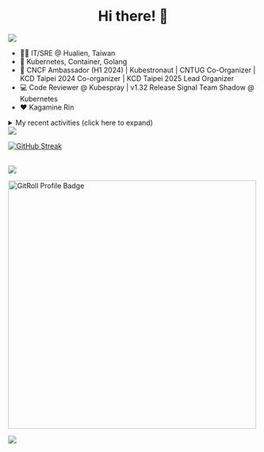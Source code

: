<div align="center">
  <h1>Hi there! 👋</h1>
</div>

![](https://komarev.com/ghpvc/?username=tico88612&color=brightgreen&style=for-the-badge)

- 🧑‍💻 IT/SRE @ Hualien, Taiwan
- 🐳 Kubernetes, Container, Golang
- 🤝 CNCF Ambassador (H1 2024) | Kubestronaut | CNTUG Co-Organizer | KCD Taipei 2024 Co-organizer | KCD Taipei 2025 Lead Organizer
- 💻 Code Reviewer @ Kubespray | v1.32 Release Signal Team Shadow @ Kubernetes
- ❤️ Kagamine Rin

<details>
  <summary>My recent activities (click here to expand)</summary>

  #### 👷 Check out what I'm currently working on
  
  - [kubernetes-sigs/cloud-provider-kind](https://github.com/kubernetes-sigs/cloud-provider-kind) - Cloud provider for KIND clusters (1 day ago)
  - [Homebrew/homebrew-core](https://github.com/Homebrew/homebrew-core) - 🍻 Default formulae for the missing package manager for macOS (or Linux) (4 days ago)
  - [cncf/k8s-conformance](https://github.com/cncf/k8s-conformance) - 🧪CNCF K8s Conformance Working Group (5 days ago)
  - [kubernetes-sigs/kubespray](https://github.com/kubernetes-sigs/kubespray) - Deploy a Production Ready Kubernetes Cluster (3 weeks ago)
  - [scist-tw/wc_scoreboard](https://github.com/scist-tw/wc_scoreboard) -  (1 month ago)
  - [cloud-native-taiwan/kcd-taipei-2025](https://github.com/cloud-native-taiwan/kcd-taipei-2025) -  (1 month ago)
  - [cloud-native-taiwan/Infra-Labs-Docs](https://github.com/cloud-native-taiwan/Infra-Labs-Docs) - Documentation for Cloud Native Taiwan Infra Labs (1 month ago)
  - [cncf/people](https://github.com/cncf/people) - Stores the data that will populate the various people listings on cncf.io (1 month ago)
  - [coredns/deployment](https://github.com/coredns/deployment) - Scripts, utilities, and examples for deploying CoreDNS. (3 months ago)
  - [kubernetes/test-infra](https://github.com/kubernetes/test-infra) - Test infrastructure for the Kubernetes project. (5 months ago)

  #### 🌱 My latest projects
  
  - [tico88612/blog-comments](https://github.com/tico88612/blog-comments) - 
  - [tico88612/get-real-ip](https://github.com/tico88612/get-real-ip) - 
  - [tico88612/podman-monitor-workshop](https://github.com/tico88612/podman-monitor-workshop) - 
  - [tico88612/cicd-hexo-blog-pages](https://github.com/tico88612/cicd-hexo-blog-pages) - 以 Hexo Blog 撰寫 CI/CD Pipeline 網頁
  - [tico88612/cicd-hexo-blog-template](https://github.com/tico88612/cicd-hexo-blog-template) - 以 Hexo Blog 撰寫 CI/CD Pipeline 模板
  - [tico88612/butter-toast-cup-2023](https://github.com/tico88612/butter-toast-cup-2023) - 奶油吐司杯 2023 分數計算機
  - [tico88612/cms-docker](https://github.com/tico88612/cms-docker) - Contest Management System v1.5.dev0 Docker Version
  - [tico88612/network-security-final](https://github.com/tico88612/network-security-final) - 
  - [tico88612/docker-init.engineer](https://github.com/tico88612/docker-init.engineer) - 純靠北工程師 Docker 架設版
  - [tico88612/kantai-teachme.tw](https://github.com/tico88612/kantai-teachme.tw) - 

  #### 🔭 Latest releases I've contributed to
  
  - [metal3-io/cluster-api-provider-metal3](https://github.com/metal3-io/cluster-api-provider-metal3) ([v1.8.5](https://github.com/metal3-io/cluster-api-provider-metal3/releases/tag/v1.8.5), today) - Metal³ integration with https://github.com/kubernetes-sigs/cluster-api
  - [metal3-io/ip-address-manager](https://github.com/metal3-io/ip-address-manager) ([v1.8.4](https://github.com/metal3-io/ip-address-manager/releases/tag/v1.8.4), 1 day ago) - IP address Manager for Cluster API Provider Metal3
  - [jaegertracing/jaeger-ui](https://github.com/jaegertracing/jaeger-ui) ([v1.66.0](https://github.com/jaegertracing/jaeger-ui/releases/tag/v1.66.0), 1 day ago) - Web UI for Jaeger
  - [backstage/backstage](https://github.com/backstage/backstage) ([v1.36.0-next.2](https://github.com/backstage/backstage/releases/tag/v1.36.0-next.2), 2 days ago) - Backstage is an open framework for building developer portals
  - [meshery/meshery](https://github.com/meshery/meshery) ([v0.8.26](https://github.com/meshery/meshery/releases/tag/v0.8.26), 3 days ago) - Meshery, the cloud native manager
  - [kubeflow/training-operator](https://github.com/kubeflow/training-operator) ([v1.9.0](https://github.com/kubeflow/training-operator/releases/tag/v1.9.0), 1 week ago) - Distributed ML Training and Fine-Tuning on Kubernetes
  - [etcd-io/etcd](https://github.com/etcd-io/etcd) ([v3.5.18](https://github.com/etcd-io/etcd/releases/tag/v3.5.18), 1 week ago) - Distributed reliable key-value store for the most critical data of a distributed system
  - [HunterPie/localization](https://github.com/HunterPie/localization) ([1.0.35](https://github.com/HunterPie/localization/releases/tag/1.0.35), 2 weeks ago) - Localization repository for HunterPie&#39;s client
  - [kubernetes-sigs/cloud-provider-kind](https://github.com/kubernetes-sigs/cloud-provider-kind) ([v0.5.0](https://github.com/kubernetes-sigs/cloud-provider-kind/releases/tag/v0.5.0), 3 weeks ago) - Cloud provider for KIND clusters
  - [projectcontour/contour](https://github.com/projectcontour/contour) ([v1.30.2](https://github.com/projectcontour/contour/releases/tag/v1.30.2), 3 weeks ago) - Contour is a Kubernetes ingress controller using Envoy proxy.

  #### 🔨 My recent Pull Requests
  
  - [Update install description in README.md](https://github.com/kubernetes-sigs/cloud-provider-kind/pull/209) on [kubernetes-sigs/cloud-provider-kind](https://github.com/kubernetes-sigs/cloud-provider-kind) (1 day ago)
  - [cloud-provider-kind 0.5.0 (new formula)](https://github.com/Homebrew/homebrew-core/pull/206262) on [Homebrew/homebrew-core](https://github.com/Homebrew/homebrew-core) (5 days ago)
  - [[WIP] Bump Ansible to 10.7.0 &amp; Deprecate RHEL8-based tests](https://github.com/kubernetes-sigs/kubespray/pull/11924) on [kubernetes-sigs/kubespray](https://github.com/kubernetes-sigs/kubespray) (1 week ago)
  - [Conformance results for v1.31/kubespray](https://github.com/cncf/k8s-conformance/pull/3584) on [cncf/k8s-conformance](https://github.com/cncf/k8s-conformance) (1 week ago)
  - [Cleanup OWNERS files in each folders](https://github.com/kubernetes-sigs/kubespray/pull/11892) on [kubernetes-sigs/kubespray](https://github.com/kubernetes-sigs/kubespray) (3 weeks ago)
  - [Add `manual` option to the `external_cloud_provider` variable](https://github.com/kubernetes-sigs/kubespray/pull/11883) on [kubernetes-sigs/kubespray](https://github.com/kubernetes-sigs/kubespray) (3 weeks ago)
  - [Add Flatcar 4081 CI test](https://github.com/kubernetes-sigs/kubespray/pull/11868) on [kubernetes-sigs/kubespray](https://github.com/kubernetes-sigs/kubespray) (4 weeks ago)
  - [Add Python .gitignore](https://github.com/scist-tw/wc_scoreboard/pull/1) on [scist-tw/wc_scoreboard](https://github.com/scist-tw/wc_scoreboard) (1 month ago)
  - [Add Flatcar 4081.2.1 image to test-infra](https://github.com/kubernetes-sigs/kubespray/pull/11849) on [kubernetes-sigs/kubespray](https://github.com/kubernetes-sigs/kubespray) (1 month ago)
  - [Fix meetup link](https://github.com/cloud-native-taiwan/Infra-Labs-Docs/pull/78) on [cloud-native-taiwan/Infra-Labs-Docs](https://github.com/cloud-native-taiwan/Infra-Labs-Docs) (1 month ago)

  #### ⭐ Recent Stars
  
  - [riccardoperra/codeimage](https://github.com/riccardoperra/codeimage) - A tool to beautify your code screenshots. Built with SolidJS and Fastify. (1 week ago)
  - [inspektor-gadget/inspektor-gadget](https://github.com/inspektor-gadget/inspektor-gadget) - Inspektor Gadget is a set of tools and framework for data collection and system inspection on Kubernetes clusters and Linux hosts using eBPF (2 months ago)
  - [charmbracelet/vhs](https://github.com/charmbracelet/vhs) - Your CLI home video recorder 📼 (3 months ago)
  - [knabben/stalker](https://github.com/knabben/stalker) - Stalk and Hunt Flake Testgrid Jobs  (3 months ago)
  - [ljcucc/mobai-alei](https://github.com/ljcucc/mobai-alei) - 膜拜阿雷的信眾有福了！現在到 mobai-alei.ljcu.cc 就可以產生膜拜貼圖！ (5 months ago)
  - [aome510/spotify-player](https://github.com/aome510/spotify-player) - A Spotify player in the terminal with full feature parity (6 months ago)
  - [nalexn/clean-architecture-swiftui](https://github.com/nalexn/clean-architecture-swiftui) - SwiftUI sample app using Clean Architecture. Examples of working with SwiftData persistence, networking, dependency injection, unit testing, and more. (6 months ago)
  - [bpg/terraform-provider-proxmox](https://github.com/bpg/terraform-provider-proxmox) - Terraform / OpenTofu Provider for Proxmox VE (7 months ago)
  - [kubernetes/enhancements](https://github.com/kubernetes/enhancements) - Enhancements tracking repo for Kubernetes (9 months ago)
  - [kubernetes-sigs/kubespray](https://github.com/kubernetes-sigs/kubespray) - Deploy a Production Ready Kubernetes Cluster (1 year ago)

  #### 👯 Check out some of my recent followers
  
  - [Holiday66](https://github.com/Holiday66)
  - [pacoxu](https://github.com/pacoxu)
  - [thiago4go](https://github.com/thiago4go)
  - [Charlie28661](https://github.com/Charlie28661)
  - [yang-lin94](https://github.com/yang-lin94)
</details>

<img src="https://github-readme-stats.vercel.app/api?username=tico88612&hide_title=true&count_private=true&show_icons=true" />

<br>

<a href="https://git.io/streak-stats"><img src="https://streak-stats.demolab.com?user=tico88612&theme=one-dark-pro" alt="GitHub Streak" /></a>

<br>

<img src="https://github-profile-trophy.vercel.app/?username=tico88612&theme=flat&no-frame=true&theme=onedark&margin-w=15&column=4" />

<be>

<a href="https://gitroll.io/profile/u0ufMd0HHwCUrp6xGFYIqjIkupi83" target="_blank"><img width=500px src="https://gitroll.io/api/badges/profiles/v1/u0ufMd0HHwCUrp6xGFYIqjIkupi83" alt="GitRoll Profile Badge"/></a>


![](https://hit.yhype.me/github/profile?user_id=17496418)
